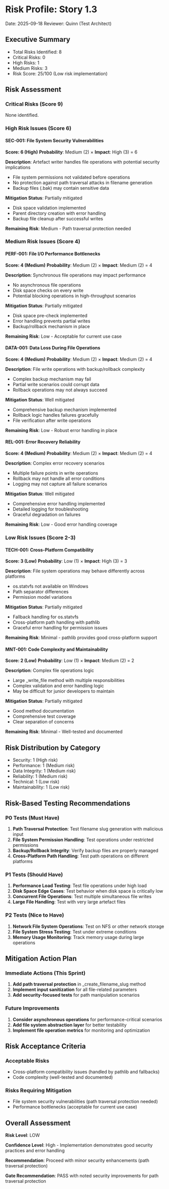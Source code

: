 # Risk Profile: Story 1.3

Date: 2025-09-18
Reviewer: Quinn (Test Architect)

## Executive Summary

- Total Risks Identified: 8
- Critical Risks: 0
- High Risks: 1
- Medium Risks: 3
- Risk Score: 25/100 (Low risk implementation)

## Risk Assessment

### Critical Risks (Score 9)

None identified.

### High Risk Issues (Score 6)

#### SEC-001: File System Security Vulnerabilities
**Score: 6 (High)**
**Probability**: Medium (2) × **Impact**: High (3) = 6

**Description**: Artefact writer handles file operations with potential security implications
- File system permissions not validated before operations
- No protection against path traversal attacks in filename generation
- Backup files (.bak) may contain sensitive data

**Mitigation Status**: Partially mitigated
- Disk space validation implemented
- Parent directory creation with error handling
- Backup file cleanup after successful writes

**Remaining Risk**: Medium - Path traversal protection needed

### Medium Risk Issues (Score 4)

#### PERF-001: File I/O Performance Bottlenecks
**Score: 4 (Medium)**
**Probability**: Medium (2) × **Impact**: Medium (2) = 4

**Description**: Synchronous file operations may impact performance
- No asynchronous file operations
- Disk space checks on every write
- Potential blocking operations in high-throughput scenarios

**Mitigation Status**: Partially mitigated
- Disk space pre-check implemented
- Error handling prevents partial writes
- Backup/rollback mechanism in place

**Remaining Risk**: Low - Acceptable for current use case

#### DATA-001: Data Loss During File Operations
**Score: 4 (Medium)**
**Probability**: Medium (2) × **Impact**: Medium (2) = 4

**Description**: File write operations with backup/rollback complexity
- Complex backup mechanism may fail
- Partial write scenarios could corrupt data
- Rollback operations may not always succeed

**Mitigation Status**: Well mitigated
- Comprehensive backup mechanism implemented
- Rollback logic handles failures gracefully
- File verification after write operations

**Remaining Risk**: Low - Robust error handling in place

#### REL-001: Error Recovery Reliability
**Score: 4 (Medium)**
**Probability**: Medium (2) × **Impact**: Medium (2) = 4

**Description**: Complex error recovery scenarios
- Multiple failure points in write operations
- Rollback may not handle all error conditions
- Logging may not capture all failure scenarios

**Mitigation Status**: Well mitigated
- Comprehensive error handling implemented
- Detailed logging for troubleshooting
- Graceful degradation on failures

**Remaining Risk**: Low - Good error handling coverage

### Low Risk Issues (Score 2-3)

#### TECH-001: Cross-Platform Compatibility
**Score: 3 (Low)**
**Probability**: Low (1) × **Impact**: High (3) = 3

**Description**: File system operations may behave differently across platforms
- os.statvfs not available on Windows
- Path separator differences
- Permission model variations

**Mitigation Status**: Partially mitigated
- Fallback handling for os.statvfs
- Cross-platform path handling with pathlib
- Graceful error handling for permission issues

**Remaining Risk**: Minimal - pathlib provides good cross-platform support

#### MNT-001: Code Complexity and Maintainability
**Score: 2 (Low)**
**Probability**: Low (1) × **Impact**: Medium (2) = 2

**Description**: Complex file operations logic
- Large _write_file method with multiple responsibilities
- Complex validation and error handling logic
- May be difficult for junior developers to maintain

**Mitigation Status**: Partially mitigated
- Good method documentation
- Comprehensive test coverage
- Clear separation of concerns

**Remaining Risk**: Minimal - Well-tested and documented

## Risk Distribution by Category

- Security: 1 (High risk)
- Performance: 1 (Medium risk)
- Data Integrity: 1 (Medium risk)
- Reliability: 1 (Medium risk)
- Technical: 1 (Low risk)
- Maintainability: 1 (Low risk)

## Risk-Based Testing Recommendations

### P0 Tests (Must Have)
1. **Path Traversal Protection**: Test filename slug generation with malicious input
2. **File System Permission Handling**: Test operations under restricted permissions
3. **Backup/Rollback Integrity**: Verify backup files are properly managed
4. **Cross-Platform Path Handling**: Test path operations on different platforms

### P1 Tests (Should Have)
1. **Performance Load Testing**: Test file operations under high load
2. **Disk Space Edge Cases**: Test behavior when disk space is critically low
3. **Concurrent File Operations**: Test multiple simultaneous file writes
4. **Large File Handling**: Test with very large artefact files

### P2 Tests (Nice to Have)
1. **Network File System Operations**: Test on NFS or other network storage
2. **File System Stress Testing**: Test under extreme conditions
3. **Memory Usage Monitoring**: Track memory usage during large operations

## Mitigation Action Plan

### Immediate Actions (This Sprint)
1. **Add path traversal protection** in _create_filename_slug method
2. **Implement input sanitization** for all file-related parameters
3. **Add security-focused tests** for path manipulation scenarios

### Future Improvements
1. **Consider asynchronous operations** for performance-critical scenarios
2. **Add file system abstraction layer** for better testability
3. **Implement file operation metrics** for monitoring and optimization

## Risk Acceptance Criteria

### Acceptable Risks
- Cross-platform compatibility issues (handled by pathlib and fallbacks)
- Code complexity (well-tested and documented)

### Risks Requiring Mitigation
- File system security vulnerabilities (path traversal protection needed)
- Performance bottlenecks (acceptable for current use case)

## Overall Assessment

**Risk Level**: LOW

**Confidence Level**: High - Implementation demonstrates good security practices and error handling

**Recommendation**: Proceed with minor security enhancements (path traversal protection)

**Gate Recommendation**: PASS with noted security improvements for path traversal protection
